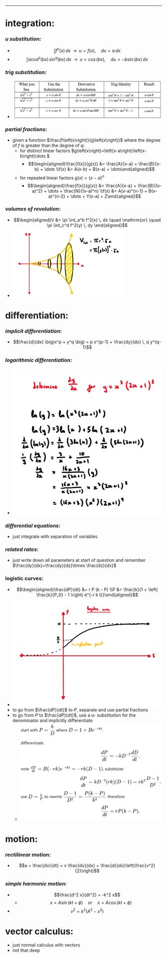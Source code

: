 
-----
# **integration:**
### *u substitution:*
  - $$\int f^n(x) \, dx \;\;\longrightarrow\;\; u = f(x), \quad du = a \, dx$$
  - $$\int a \cos^p(bx) \, \sin^q(bx) \, dx \;\;\longrightarrow\;\;u = \cos(bx), \quad du = -b \sin(bx) \, dx$$
### *trig substitution:*
  - ![](./images/image_1.13eda047.jpg)
### *partial fractions:*
  - given a function $\frac{f\left(x\right)}{g\left(x\right)}$ where the degree of $f$ is greater than the degree of $q$:
    - for distinct linear factors $g\left(x\right)=\left(x-a\right)\left(x-b\right)\dots $
      - $$\begin{aligned}\frac{f(x)}{g(x)} &= \frac{A}{x-a} + \frac{B}{x-b} + \dots \\f(x) &= A(x-b) + B(x-a) + \dots\end{aligned}$$
    - for repeated linear factors $g\left(x\right)={\left(x-a\right)}^{n}$
      - $$\begin{aligned}\frac{f(x)}{g(x)} &= \frac{A}{x-a} + \frac{B}{(x-a)^2} + \dots + \frac{N}{(x-a)^n} \\f(x) &= A(x-a)^{n-1} + B(x-a)^{n-2} + \dots + Y(x-a) + Z\end{aligned}$$
### *volumes of revolution:*
  - $$\begin{aligned}V &= \pi \int_a^b f^2(x) \, dx \quad \mathrm{or} \quad \pi \int_c^d f^2(y) \, dy \end{aligned}$$
  - ![](./images/image_2.474f03f1.png)

# **differentiation:**
### *implicit differentiation:*
  - $$\frac{d}{dx} \big(x^p + y^q \big) = p x^{p-1} + \frac{dy}{dx} \, q y^{q-1}$$
### *logarithmic differentiation:*
  - ![](./images/image_3.bf30445b.png)
### *differential equations:*
  - just integrate with separation of variables
### *related rates:*
  - just write down all parameters at start of question and remember $\frac{dy}{dx}=\frac{dy}{dz}\times \frac{dz}{dx}$
### logistic curves:
  - $$\begin{aligned}\frac{dP}{dt} &= r P (k - P) \\P &= \frac{k}{1 + \left( \frac{k}{P_0} - 1 \right) e^{-r k t}}\end{aligned}$$
  - ![](./images/image_4.cdceb8f1.png)
  - to go from $\frac{dP}{dt}$ to $P$, separate and use partial fractions
  - to go from $P$ to $\frac{dP}{dt}$, use a u- substitution for the denominator and implicitly differentiate
    - ![](./images/image_5.661d2628.png)

# **motion:**
### *rectilinear motion:*
  - $$a = \frac{dv}{dt} = v \frac{dv}{dx} = \frac{d}{dx}\left(\frac{v^2}{2}\right)$$
### *simple harmonic motion:*
  - $$\frac{d^2 x}{dt^2} = -k^2 x$$
    - $$x = A \sin(kt + \phi) \quad \text{or} \quad x = A \cos(kt + \phi)$$
  - $$v^2 = k^2 (A^2 - x^2)$$

# **vector calculus:**
- just normal calculus with vectors
- not that deep
